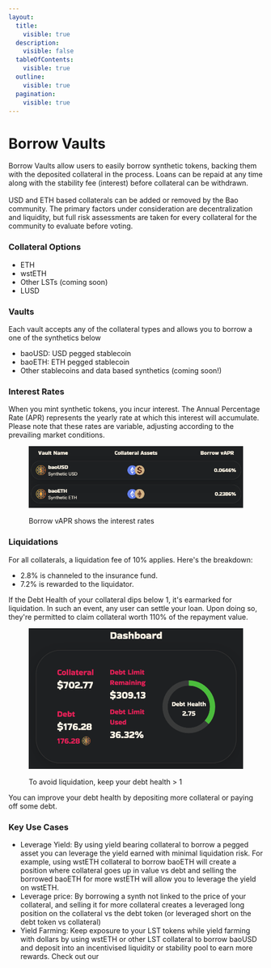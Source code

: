 ```yaml
---
layout:
  title:
    visible: true
  description:
    visible: false
  tableOfContents:
    visible: true
  outline:
    visible: true
  pagination:
    visible: true
---
```


# Borrow Vaults

Borrow Vaults allow users to easily borrow synthetic tokens, backing them with the deposited collateral in the process. Loans can be repaid at any time along with the stability fee (interest) before collateral can be withdrawn.\
\
USD and ETH based collaterals can be added or removed by the Bao community. The primary factors under consideration are decentralization and liquidity, but full risk assessments are taken for every collateral for the community to evaluate before voting.&#x20;

### Collateral Options

* ETH
* wstETH
* Other LSTs (coming soon)
* LUSD

### **Vaults**

Each vault accepts any of the collateral types and allows you to borrow a one of the synthetics below&#x20;

* baoUSD: USD pegged stablecoin
* baoETH: ETH pegged stablecoin
* Other stablecoins and data based synthetics (coming soon!)

### **Interest Rates**

When you mint synthetic tokens, you incur interest. The Annual Percentage Rate (APR) represents the yearly rate at which this interest will accumulate. Please note that these rates are variable, adjusting according to the prevailing market conditions.

<figure><img src="../.gitbook/assets/089e22bee3561f23f1d43159dec566a2.png" alt=""><figcaption><p>Borrow vAPR shows the interest rates</p></figcaption></figure>

### **Liquidations**



For all collaterals, a liquidation fee of 10% applies. Here's the breakdown:

* 2.8% is channeled to the insurance fund.
* 7.2% is rewarded to the liquidator.

If the Debt Health of your collateral dips below 1, it's earmarked for liquidation. In such an event, any user can settle your loan. Upon doing so, they're permitted to claim collateral worth 110% of the repayment value.

<figure><img src="../.gitbook/assets/image.png" alt=""><figcaption><p>To avoid liquidation, keep your debt health > 1</p></figcaption></figure>

You can improve your debt health by depositing more collateral or paying off some debt.

### Key Use Cases

* Leverage Yield: By using yield bearing collateral to borrow a pegged asset you can leverage the yield earned with minimal liquidation risk. For example, using wstETH collateral to borrow baoETH will create a position where collateral goes up in value vs debt and selling the borrowed baoETH for more wstETH will allow you to leverage the yield on wstETH.&#x20;
* Leverage price: By borrowing a synth not linked to the price of your collateral, and selling it for more collateral creates a leveraged long position on the collateral vs the debt token (or leveraged short on the debt token vs collateral)
* Yield Farming: Keep exposure to your LST tokens while yield farming with dollars by using wstETH or other LST collateral to borrow baoUSD and deposit into an incentivised liquidity or stability pool to earn more rewards. Check out our&#x20;

